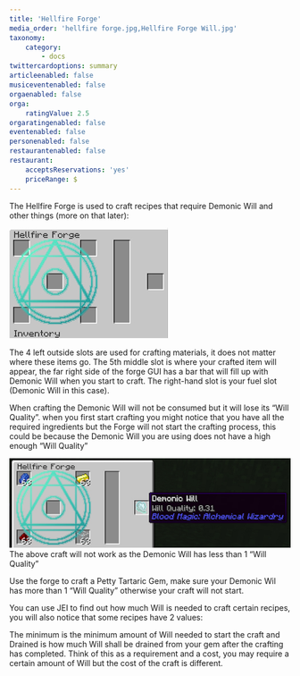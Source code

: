 ```yaml
---
title: 'Hellfire Forge'
media_order: 'hellfire forge.jpg,Hellfire Forge Will.jpg'
taxonomy:
    category:
        - docs
twittercardoptions: summary
articleenabled: false
musiceventenabled: false
orgaenabled: false
orga:
    ratingValue: 2.5
orgaratingenabled: false
eventenabled: false
personenabled: false
restaurantenabled: false
restaurant:
    acceptsReservations: 'yes'
    priceRange: $
---
```


The Hellfire Forge is used to craft recipes that require Demonic Will and other things (more on that later):

![](hellfire%20forge.jpg)

The 4 left outside slots are used for crafting materials, it does not matter where these items go. The 5th middle slot is where your crafted item will appear, the far right side of the forge GUI has a bar that will fill up with Demonic Will when you start to craft. The right-hand slot is your fuel slot (Demonic Will in this case). 

When crafting the Demonic Will will not be consumed but it will lose its “Will Quality”. when you first start crafting you might notice that you have all the required ingredients but the Forge will not start the crafting process, this could be because the Demonic Will you are using does not have a high enough “Will Quality”

![](Hellfire%20Forge%20Will.jpg)
The above craft will not work as the Demonic Will has less than 1 “Will Quality”

Use the forge to craft a Petty Tartaric Gem, make sure your Demonic Wil has more than 1 “Will Quality” otherwise your craft will not start.

You can use JEI to find out how much Will is needed to craft certain recipes, you will also notice that some recipes have 2 values:

The minimum is the minimum amount of Will needed to start the craft and Drained is how much Will shall be drained from your gem after the crafting has completed. Think of this as a requirement and a cost, you may require a certain amount of Will but the cost of the craft is different.
